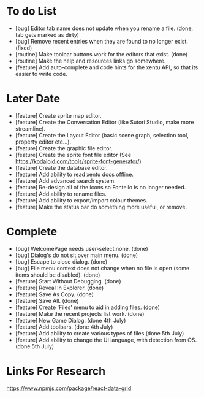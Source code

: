 
# To do List

- [bug] Editor tab name does not update when you rename a file. (done, tab gets marked as dirty)
- [bug] Remove recent entries when they are found to no longer exist. (fixed)
- [routine] Make toolbar buttons work for the editors that exist. (done)
- [routine] Make the help and resources links go somewhere.
- [feature] Add auto-complete and code hints for the xentu API, so that its easier to write code.


# Later Date

- [feature] Create sprite map editor.
- [feature] Create the Conversation Editor (like Sutori Studio, make more streamline).
- [feature] Create the Layout Editor (basic scene graph, selection tool, property editor etc...).
- [feature] Create the graphic file editor.
- [feature] Create the sprite font file editor (See https://kodaloid.com/tools/sprite-font-generator/)
- [feature] Create the database editor.
- [feature] Add ability to read xentu docs offline.
- [feature] Add advanced search system.
- [feature] Re-design all of the icons so Fontello is no longer needed.
- [feature] Add ability to rename files.
- [feature] Add ability to export/import colour themes.
- [feature] Make the status bar do something more useful, or remove.

# Complete

- [bug] WelcomePage needs user-select:none. (done)
- [bug] Dialog's do not sit over main menu. (done)
- [bug] Escape to close dialog. (done)
- [bug] File menu context does not change when no file is open (some items should be disabled). (done)
- [feature] Start Without Debugging. (done)
- [feature] Reveal In Explorer. (done)
- [feature] Save As Copy. (done)
- [feature] Save All. (done)
- [feature] Create 'Files' menu to aid in adding files. (done)
- [feature] Make the recent projects list work. (done)
- [feature] New Game Dialog. (done 4th July)
- [feature] Add toolbars. (done 4th July)
- [feature] Add ability to create various types of files (done 5th July)
- [feature] Add ability to change the UI language, with detection from OS. (done 5th July)


# Links For Research

https://www.npmjs.com/package/react-data-grid